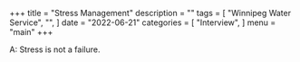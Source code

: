 +++
title = "Stress Management"
description = ""
tags = [
    "Winnipeg Water Service",
    "",
]
date = "2022-06-21"
categories = [
    "Interview",
]
menu = "main"
+++

A: Stress is not a failure.



